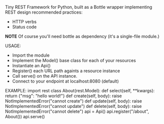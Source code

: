 Tiny REST Framework for Python,
built as a Bottle wrapper implementing REST design recommended practices:
  - HTTP verbs
  - Status code

**NOTE** Of course you'll need bottle as dependency (it's a single-file module.)

USAGE:
  - Import the module
  - Implement the Model() base class for each of your resources
  - Instantiate an Api()
  - Register() each URL path againts a resource instance
  - Call serve() on the API instance.
  - Connect to your endpoint at localhost:8080 (default)

EXAMPLE:
	import rest
	class About(rest.Model):
		def select(self, **kwargs):
			return {"msg": "hello world!"}
		def create(self, body):
			raise NotImplementedError("cannot create")
		def update(self, body):
			raise NotImplementedError("cannot update")
		def delete(self, body):
			raise NotImplementedError("cannot delete")
	api = Api()
	api.register("/about", About())
	api.serve()

